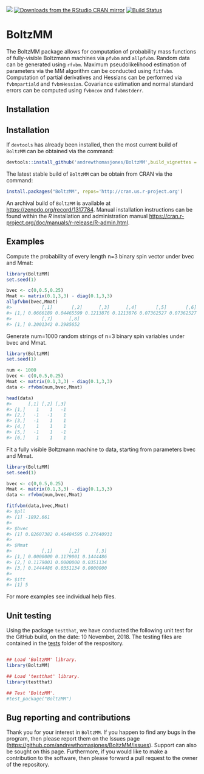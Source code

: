 
<img src="http://www.r-pkg.org/badges/version-last-release/BoltzMM"></img></a> [![Downloads from the RStudio CRAN mirror](http://cranlogs.r-pkg.org/badges/BoltzMM)](https://CRAN.R-project.org/package=BoltzMM) [![Build Status](https://travis-ci.org/andrewthomasjones/BoltzMM.svg?branch=master)](https://travis-ci.org/andrewthomasjones/BoltzMM)

<!-- README.md is generated from README.Rmd. Please edit that file -->
BoltzMM
=======

The BoltzMM package allows for computation of probability mass functions of fully-visible Boltzmann machines via `pfvbm` and `allpfvbm`. Random data can be generated using `rfvbm`. Maximum pseudolikelihood estimation of parameters via the MM algorithm can be conducted using `fitfvbm`. Computation of partial derivatives and Hessians can be performed via `fvbmpartiald` and `fvbmHessian`. Covariance estimation and normal standard errors can be computed using `fvbmcov` and `fvbmstderr`.

Installation
------------

Installation
------------

If `devtools` has already been installed, then the most current build of `BoltzMM` can be obtained via the command:

``` r
devtools::install_github('andrewthomasjones/BoltzMM',build_vignettes = T)
```

The latest stable build of `BoltzMM` can be obtain from CRAN via the command:

``` r
install.packages("BoltzMM", repos='http://cran.us.r-project.org')
```

An archival build of `BoltzMM` is available at <https://zenodo.org/record/1317784>. Manual installation instructions can be found within the *R* installation and administration manual <https://cran.r-project.org/doc/manuals/r-release/R-admin.html>.

Examples
--------

Compute the probability of every length n=3 binary spin vector under bvec and Mmat:

``` r
library(BoltzMM)
set.seed(1)

bvec <- c(0,0.5,0.25)
Mmat <- matrix(0.1,3,3) - diag(0.1,3,3)
allpfvbm(bvec,Mmat)
#>           [,1]       [,2]      [,3]      [,4]       [,5]       [,6]
#> [1,] 0.0666189 0.04465599 0.1213876 0.1213876 0.07362527 0.07362527
#>           [,7]      [,8]
#> [1,] 0.2001342 0.2985652
```

Generate num=1000 random strings of n=3 binary spin variables under bvec and Mmat.

``` r
library(BoltzMM)
set.seed(1)

num <- 1000
bvec <- c(0,0.5,0.25)
Mmat <- matrix(0.1,3,3) - diag(0.1,3,3)
data <- rfvbm(num,bvec,Mmat)

head(data)
#>      [,1] [,2] [,3]
#> [1,]    1    1   -1
#> [2,]   -1   -1    1
#> [3,]   -1    1    1
#> [4,]    1    1    1
#> [5,]   -1    1   -1
#> [6,]    1    1    1
```

Fit a fully visible Boltzmann machine to data, starting from parameters bvec and Mmat.

``` r
library(BoltzMM)
set.seed(1)

bvec <- c(0,0.5,0.25)
Mmat <- matrix(0.1,3,3) - diag(0.1,3,3)
data <- rfvbm(num,bvec,Mmat)

fitfvbm(data,bvec,Mmat)
#> $pll
#> [1] -1892.661
#> 
#> $bvec
#> [1] 0.02607382 0.46484595 0.27640931
#> 
#> $Mmat
#>           [,1]      [,2]      [,3]
#> [1,] 0.0000000 0.1179001 0.1444486
#> [2,] 0.1179001 0.0000000 0.0351134
#> [3,] 0.1444486 0.0351134 0.0000000
#> 
#> $itt
#> [1] 5
```

For more examples see individual help files.

Unit testing
------------

Using the package `testthat`, we have conducted the following unit test for the GitHub build, on the date: 10 November, 2018. The testing files are contained in the [tests](https://github.com/andrewthomasjones/BoltzMM/tree/master/tests) folder of the respository.

``` r

## Load 'BoltzMM' library.
library(BoltzMM)

## Load 'testthat' library.
library(testthat)

## Test 'BoltzMM'.
#test_package("BoltzMM")
```

Bug reporting and contributions
-------------------------------

Thank you for your interest in `BoltzMM`. If you happen to find any bugs in the program, then please report them on the Issues page (<https://github.com/andrewthomasjones/BoltzMM/issues>). Support can also be sought on this page. Furthermore, if you would like to make a contribution to the software, then please forward a pull request to the owner of the repository.

